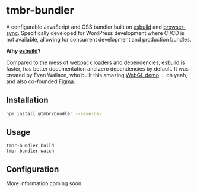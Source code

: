 # tmbr-bundler

A configurable JavaScript and CSS bundler built on [esbuild](https://esbuild.github.io) and [browser-sync](https://browsersync.io). Specifically developed for WordPress development where CI/CD is not available, allowing for concurrent development and production bundles.

**Why [esbuild](https://esbuild.github.io)?**

Compared to the mess of webpack loaders and dependencies, esbuild is faster, has better documentation and zero dependencies by default. It was created by Evan Wallace, who built this amazing [WebGL demo](https://madebyevan.com/webgl-water) ... oh yeah, and also co-founded [Figma](https://www.figma.com/).

## Installation 

```bash
npm install @tmbr/bundler --save-dev
```

## Usage
```
tmbr-bundler build
tmbr-bundler watch
```


## Configuration

More information coming soon.
